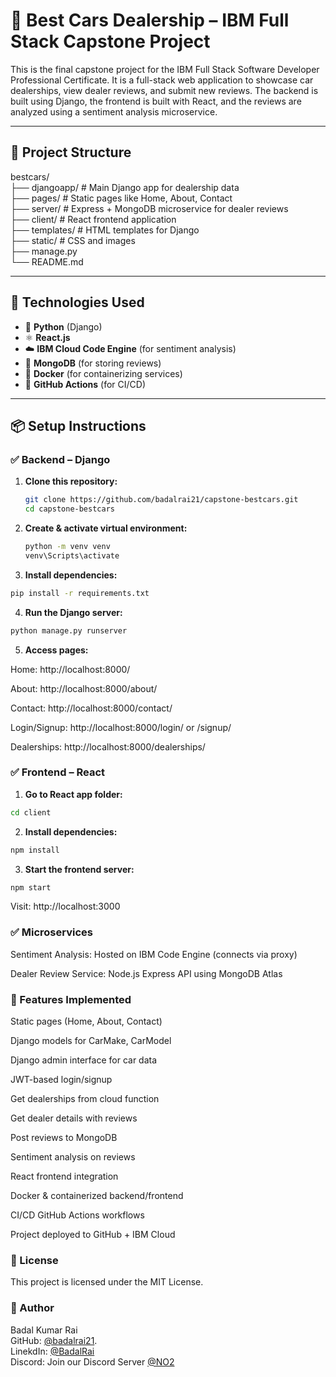 # 🚗 Best Cars Dealership – IBM Full Stack Capstone Project

This is the final capstone project for the IBM Full Stack Software Developer Professional Certificate. It is a full-stack web application to showcase car dealerships, view dealer reviews, and submit new reviews. The backend is built using Django, the frontend is built with React, and the reviews are analyzed using a sentiment analysis microservice.

---

## 📁 Project Structure
 
bestcars/  
├── djangoapp/ # Main Django app for dealership data   
├── pages/ # Static pages like Home, About, Contact  
├── server/ # Express + MongoDB microservice for dealer reviews  
├── client/ # React frontend application  
├── templates/ # HTML templates for Django  
├── static/ # CSS and images  
├── manage.py  
└── README.md  


---

## 🔧 Technologies Used

- 🐍 **Python** (Django)
- ⚛️ **React.js**
- ☁️ **IBM Cloud Code Engine** (for sentiment analysis)
- 🧾 **MongoDB** (for storing reviews)
- 🐳 **Docker** (for containerizing services)
- 🚀 **GitHub Actions** (for CI/CD)

---

## 📦 Setup Instructions

### ✅ Backend – Django

1. **Clone this repository:**
   ```bash
   git clone https://github.com/badalrai21/capstone-bestcars.git
   cd capstone-bestcars
   ```

2. **Create & activate virtual environment:**
   ```bash
   python -m venv venv
   venv\Scripts\activate
   ```

3. **Install dependencies:**
  ```bash
  pip install -r requirements.txt
```

4. **Run the Django server:**
  ```bash
  python manage.py runserver
  ```

5. **Access pages:**

  Home: http://localhost:8000/  

  About: http://localhost:8000/about/  

  Contact: http://localhost:8000/contact/  

  Login/Signup: http://localhost:8000/login/ or /signup/  

  Dealerships: http://localhost:8000/dealerships/  


### ✅ Frontend – React
  1. **Go to React app folder:**
  ```bash
  cd client
  ```

  2. **Install dependencies:**
  ```bash
  npm install
  ```

  3. **Start the frontend server:**
  ```bash
  npm start
  ```
  Visit: http://localhost:3000

### ✅ Microservices
  Sentiment Analysis: Hosted on IBM Code Engine (connects via proxy)  

  Dealer Review Service: Node.js Express API using MongoDB Atlas  

### 🧪 Features Implemented
 Static pages (Home, About, Contact)  

 Django models for CarMake, CarModel  

 Django admin interface for car data  

 JWT-based login/signup  

 Get dealerships from cloud function  

 Get dealer details with reviews  

 Post reviews to MongoDB  

 Sentiment analysis on reviews  

 React frontend integration  

 Docker & containerized backend/frontend  

 CI/CD GitHub Actions workflows  

 Project deployed to GitHub + IBM Cloud  

 
   ### 📃 License
   This project is licensed under the MIT License.
   
   ### 👤 Author
   Badal Kumar Rai  
   GitHub: [@badalrai21](https://github.com/badalrai21).  
   LinekdIn: [@BadalRai](https://www.linkedin.com/in/badal-rai)      
   Discord: Join our Discord Server [@NO2](https://discord.gg/Dnw4ZjEg)   


